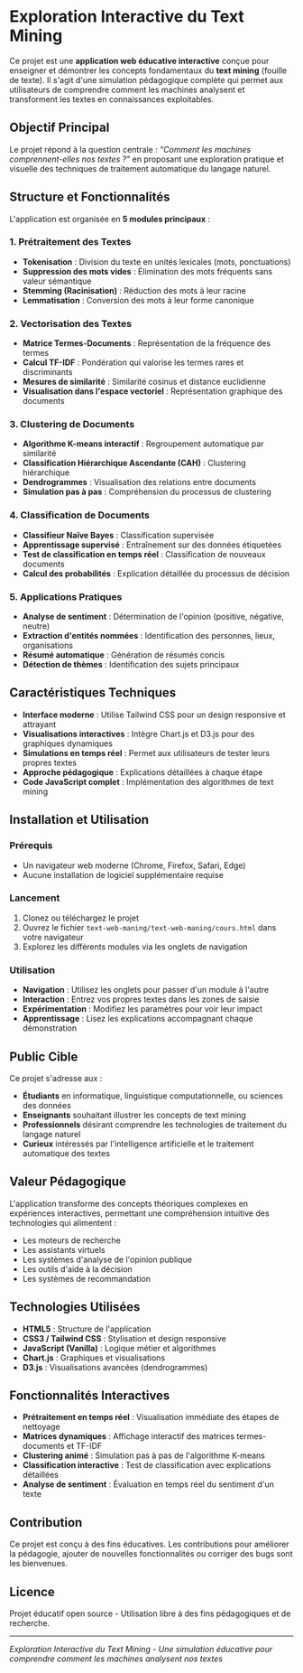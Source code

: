 # Exploration Interactive du Text Mining

Ce projet est une **application web éducative interactive** conçue pour enseigner et démontrer les concepts fondamentaux du **text mining** (fouille de texte). Il s'agit d'une simulation pédagogique complète qui permet aux utilisateurs de comprendre comment les machines analysent et transforment les textes en connaissances exploitables.

## Objectif Principal

Le projet répond à la question centrale : *"Comment les machines comprennent-elles nos textes ?"* en proposant une exploration pratique et visuelle des techniques de traitement automatique du langage naturel.

## Structure et Fonctionnalités

L'application est organisée en **5 modules principaux** :

### 1. Prétraitement des Textes
- **Tokenisation** : Division du texte en unités lexicales (mots, ponctuations)
- **Suppression des mots vides** : Élimination des mots fréquents sans valeur sémantique
- **Stemming (Racinisation)** : Réduction des mots à leur racine
- **Lemmatisation** : Conversion des mots à leur forme canonique

### 2. Vectorisation des Textes
- **Matrice Termes-Documents** : Représentation de la fréquence des termes
- **Calcul TF-IDF** : Pondération qui valorise les termes rares et discriminants
- **Mesures de similarité** : Similarité cosinus et distance euclidienne
- **Visualisation dans l'espace vectoriel** : Représentation graphique des documents

### 3. Clustering de Documents
- **Algorithme K-means interactif** : Regroupement automatique par similarité
- **Classification Hiérarchique Ascendante (CAH)** : Clustering hiérarchique
- **Dendrogrammes** : Visualisation des relations entre documents
- **Simulation pas à pas** : Compréhension du processus de clustering

### 4. Classification de Documents
- **Classifieur Naïve Bayes** : Classification supervisée
- **Apprentissage supervisé** : Entraînement sur des données étiquetées
- **Test de classification en temps réel** : Classification de nouveaux documents
- **Calcul des probabilités** : Explication détaillée du processus de décision

### 5. Applications Pratiques
- **Analyse de sentiment** : Détermination de l'opinion (positive, négative, neutre)
- **Extraction d'entités nommées** : Identification des personnes, lieux, organisations
- **Résumé automatique** : Génération de résumés concis
- **Détection de thèmes** : Identification des sujets principaux

## Caractéristiques Techniques

- **Interface moderne** : Utilise Tailwind CSS pour un design responsive et attrayant
- **Visualisations interactives** : Intègre Chart.js et D3.js pour des graphiques dynamiques
- **Simulations en temps réel** : Permet aux utilisateurs de tester leurs propres textes
- **Approche pédagogique** : Explications détaillées à chaque étape
- **Code JavaScript complet** : Implémentation des algorithmes de text mining

## Installation et Utilisation

### Prérequis
- Un navigateur web moderne (Chrome, Firefox, Safari, Edge)
- Aucune installation de logiciel supplémentaire requise

### Lancement
1. Clonez ou téléchargez le projet
2. Ouvrez le fichier `text-web-maning/text-web-maning/cours.html` dans votre navigateur
3. Explorez les différents modules via les onglets de navigation

### Utilisation
- **Navigation** : Utilisez les onglets pour passer d'un module à l'autre
- **Interaction** : Entrez vos propres textes dans les zones de saisie
- **Expérimentation** : Modifiez les paramètres pour voir leur impact
- **Apprentissage** : Lisez les explications accompagnant chaque démonstration

## Public Cible

Ce projet s'adresse aux :
- **Étudiants** en informatique, linguistique computationnelle, ou sciences des données
- **Enseignants** souhaitant illustrer les concepts de text mining
- **Professionnels** désirant comprendre les technologies de traitement du langage naturel
- **Curieux** intéressés par l'intelligence artificielle et le traitement automatique des textes

## Valeur Pédagogique

L'application transforme des concepts théoriques complexes en expériences interactives, permettant une compréhension intuitive des technologies qui alimentent :
- Les moteurs de recherche
- Les assistants virtuels
- Les systèmes d'analyse de l'opinion publique
- Les outils d'aide à la décision
- Les systèmes de recommandation

## Technologies Utilisées

- **HTML5** : Structure de l'application
- **CSS3 / Tailwind CSS** : Stylisation et design responsive
- **JavaScript (Vanilla)** : Logique métier et algorithmes
- **Chart.js** : Graphiques et visualisations
- **D3.js** : Visualisations avancées (dendrogrammes)

## Fonctionnalités Interactives

- **Prétraitement en temps réel** : Visualisation immédiate des étapes de nettoyage
- **Matrices dynamiques** : Affichage interactif des matrices termes-documents et TF-IDF
- **Clustering animé** : Simulation pas à pas de l'algorithme K-means
- **Classification interactive** : Test de classification avec explications détaillées
- **Analyse de sentiment** : Évaluation en temps réel du sentiment d'un texte

## Contribution

Ce projet est conçu à des fins éducatives. Les contributions pour améliorer la pédagogie, ajouter de nouvelles fonctionnalités ou corriger des bugs sont les bienvenues.

## Licence

Projet éducatif open source - Utilisation libre à des fins pédagogiques et de recherche.

---

*Exploration Interactive du Text Mining - Une simulation éducative pour comprendre comment les machines analysent nos textes*
